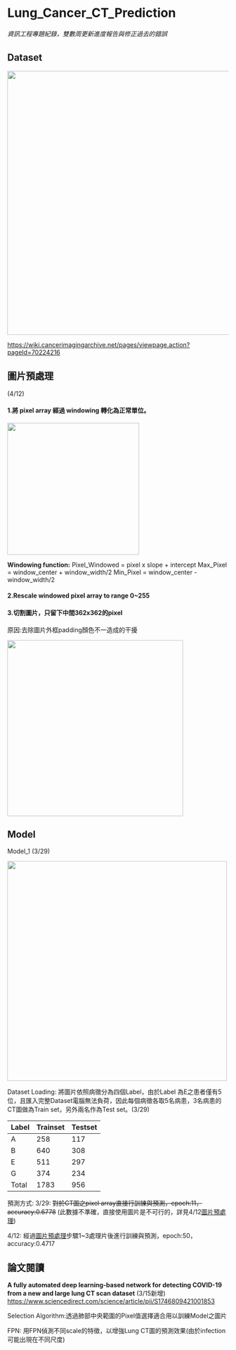 # Lung_Cancer_CT_Prediction
###### 資訊工程專題紀錄，雙數周更新進度報告與修正過去的錯誤
## Dataset
<img src="https://i.imgur.com/DMpxWjj.png" width="600px">

https://wiki.cancerimagingarchive.net/pages/viewpage.action?pageId=70224216
## 圖片預處理
(4/12)
#### 1.將 pixel array 經過 windowing 轉化為正常單位。 
<img src="https://i.imgur.com/YSP0SHg.png" width="300px">

**Windowing function:** 
Pixel_Windowed = pixel x slope + intercept
Max_Pixel = window_center + window_width/2
Min_Pixel = window_center - window_width/2

#### 2.Rescale windowed pixel array to range 0~255
#### 3.切割圖片，只留下中間362x362的pixel
原因:去除圖片外框padding顏色不一造成的干擾

<img src="https://i.imgur.com/PNE9qCL.png" width="400px">


## Model
Model_1 (3/29)

<img src="https://i.imgur.com/yqnPSgX.png" width="500px">


Dataset Loading:
將圖片依照病徵分為四個Label，由於Label 為E之患者僅有5位，且匯入完整Dataset電腦無法負荷，因此每個病徵各取5名病患，3名病患的CT圖做為Train set，另外兩名作為Test set。(3/29)


| Label | Trainset | Testset |
| ----- | -------- | ------- |
| A     | 258     | 117    |
| B     | 640     | 308      |
| E     | 511     | 297     |
| G     | 374     | 234     |
| Total     | 1783     | 956     |


預測方式:
3/29: ~~對於CT圖之pixel array直接行訓練與預測，epoch:11，accuracy:0.6778~~ (此數據不準確，直接使用圖片是不可行的，詳見4/12[圖片預處理](https://github.com/jerryyyyy708/Lung_Cancer_CT_Prediction#%E5%9C%96%E7%89%87%E9%A0%90%E8%99%95%E7%90%86))

4/12: 經過[圖片預處理](https://github.com/jerryyyyy708/Lung_Cancer_CT_Prediction#%E5%9C%96%E7%89%87%E9%A0%90%E8%99%95%E7%90%86)步驟1~3處理片後進行訓練與預測，epoch:50，accuracy:0.4717


## 論文閱讀

**A fully automated deep learning-based network for detecting COVID-19 from a new and large lung CT scan dataset** (3/15新增)
https://www.sciencedirect.com/science/article/pii/S1746809421001853

Selection Algorithm:透過肺部中央範圍的Pixel值選擇適合用以訓練Model之圖片

FPN: 用FPN偵測不同scale的特徵，以增強Lung CT圖的預測效果(由於infection可能出現在不同尺度)

